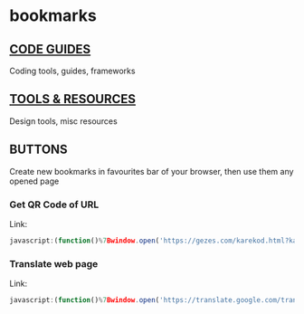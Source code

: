 # bookmarks

## [CODE GUIDES](/Code.md)
Coding tools, guides, frameworks

## [TOOLS & RESOURCES](/Tool.md)
Design tools, misc resources

## BUTTONS
Create new bookmarks in favourites bar of your browser, then use them any opened page
### Get QR Code of URL
Link:
```javascript
javascript:(function()%7Bwindow.open('https://gezes.com/karekod.html?karekod='+location.href,'_blank');%7D)()
```
### Translate web page
Link:
```javascript
javascript:(function()%7Bwindow.open('https://translate.google.com/translate?u='+encodeURIComponent(location.href)+'&sl=auto&tl=tr&hl=&ie=UTF-8','_blank');%7D)()
```

